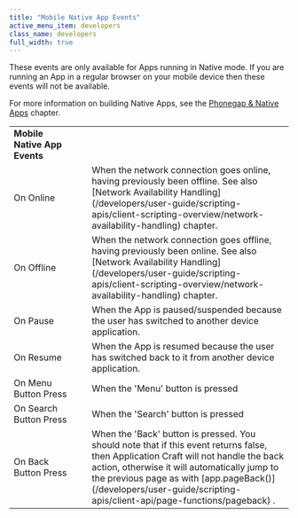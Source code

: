 ```yaml
---
title: "Mobile Native App Events"
active_menu_item: developers
class_name: developers
full_width: true
---
```



These events are only available for Apps running in Native mode. If you are running an App in a regular browser on your mobile device then these events will not be available.

For more information on building Native Apps, see the [Phonegap & Native Apps](/developers/user-guide/ac-mobile-build-phonegap/cordova/) chapter.

<table>
<tr>
<td width="199">
  <strong>Mobile Native App Events</strong>

</td>
<td width="8">
</td>
<td width="735">
</td>
</tr>
<tr>
<td width="199">
On Online

</td>
<td width="8">
</td>
<td width="735">
When the network connection goes online, having previously been offline. See also [Network Availability Handling](/developers/user-guide/scripting-apis/client-scripting-overview/network-availability-handling) chapter.

</td>
</tr>
<tr>
<td width="199">
On Offline

</td>
<td width="8">
</td>
<td width="735">
When the network connection goes offline, having previously been online. See also [Network Availability Handling](/developers/user-guide/scripting-apis/client-scripting-overview/network-availability-handling) chapter.

</td>
</tr>
<tr>
<td width="199">
On Pause

</td>
<td width="8">
</td>
<td width="735">
When the App is paused/suspended because the user has switched to another device application.

</td>
</tr>
<tr>
<td width="199">
On Resume

</td>
<td width="8">
</td>
<td width="735">
When the App is resumed because the user has switched back to it from another device application.

</td>
</tr>
<tr>
<td width="199">
On Menu Button Press

</td>
<td width="8">
</td>
<td width="735">
When the 'Menu' button is pressed

</td>
</tr>
<tr>
<td width="199">
On Search Button Press

</td>
<td width="8">
</td>
<td width="735">
When the 'Search' button is pressed

</td>
</tr>
<tr>
<td width="199">
On Back Button Press

</td>
<td width="8">
</td>
<td width="735">
When the 'Back' button is pressed. You should note that if this event returns false, then Application Craft will not handle the back action, otherwise it will automatically jump to the previous page as with [app.pageBack()](/developers/user-guide/scripting-apis/client-api/page-functions/pageback) .

</td>
</tr>
</table>

